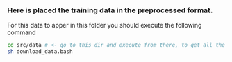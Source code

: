 ### Here is placed the training data in the preprocessed format. 

For this data to apper in this folder you should execute the following command
```bash
cd src/data # <- go to this dir and execute from there, to get all the storing paths correct
sh download_data.bash
```